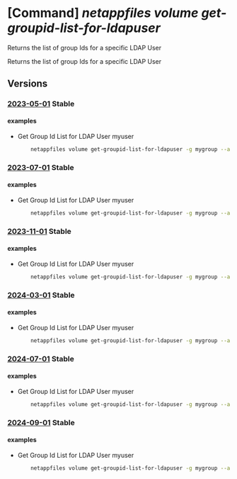# [Command] _netappfiles volume get-groupid-list-for-ldapuser_

Returns the list of group Ids for a specific LDAP User

Returns the list of group Ids for a specific LDAP User

## Versions

### [2023-05-01](/Resources/mgmt-plane/L3N1YnNjcmlwdGlvbnMve30vcmVzb3VyY2Vncm91cHMve30vcHJvdmlkZXJzL21pY3Jvc29mdC5uZXRhcHAvbmV0YXBwYWNjb3VudHMve30vY2FwYWNpdHlwb29scy97fS92b2x1bWVzL3t9L2dldGdyb3VwaWRsaXN0Zm9ybGRhcHVzZXI=/2023-05-01.xml) **Stable**

<!-- mgmt-plane /subscriptions/{}/resourcegroups/{}/providers/microsoft.netapp/netappaccounts/{}/capacitypools/{}/volumes/{}/getgroupidlistforldapuser 2023-05-01 -->

#### examples

- Get Group Id List for LDAP User myuser
    ```bash
        netappfiles volume get-groupid-list-for-ldapuser -g mygroup --account-name myaccname --pool-name mypoolname --name myvolname --username myuser
    ```

### [2023-07-01](/Resources/mgmt-plane/L3N1YnNjcmlwdGlvbnMve30vcmVzb3VyY2Vncm91cHMve30vcHJvdmlkZXJzL21pY3Jvc29mdC5uZXRhcHAvbmV0YXBwYWNjb3VudHMve30vY2FwYWNpdHlwb29scy97fS92b2x1bWVzL3t9L2dldGdyb3VwaWRsaXN0Zm9ybGRhcHVzZXI=/2023-07-01.xml) **Stable**

<!-- mgmt-plane /subscriptions/{}/resourcegroups/{}/providers/microsoft.netapp/netappaccounts/{}/capacitypools/{}/volumes/{}/getgroupidlistforldapuser 2023-07-01 -->

#### examples

- Get Group Id List for LDAP User myuser
    ```bash
        netappfiles volume get-groupid-list-for-ldapuser -g mygroup --account-name myaccname --pool-name mypoolname --name myvolname --username myuser
    ```

### [2023-11-01](/Resources/mgmt-plane/L3N1YnNjcmlwdGlvbnMve30vcmVzb3VyY2Vncm91cHMve30vcHJvdmlkZXJzL21pY3Jvc29mdC5uZXRhcHAvbmV0YXBwYWNjb3VudHMve30vY2FwYWNpdHlwb29scy97fS92b2x1bWVzL3t9L2dldGdyb3VwaWRsaXN0Zm9ybGRhcHVzZXI=/2023-11-01.xml) **Stable**

<!-- mgmt-plane /subscriptions/{}/resourcegroups/{}/providers/microsoft.netapp/netappaccounts/{}/capacitypools/{}/volumes/{}/getgroupidlistforldapuser 2023-11-01 -->

#### examples

- Get Group Id List for LDAP User myuser
    ```bash
        netappfiles volume get-groupid-list-for-ldapuser -g mygroup --account-name myaccname --pool-name mypoolname --name myvolname --username myuser
    ```

### [2024-03-01](/Resources/mgmt-plane/L3N1YnNjcmlwdGlvbnMve30vcmVzb3VyY2Vncm91cHMve30vcHJvdmlkZXJzL21pY3Jvc29mdC5uZXRhcHAvbmV0YXBwYWNjb3VudHMve30vY2FwYWNpdHlwb29scy97fS92b2x1bWVzL3t9L2dldGdyb3VwaWRsaXN0Zm9ybGRhcHVzZXI=/2024-03-01.xml) **Stable**

<!-- mgmt-plane /subscriptions/{}/resourcegroups/{}/providers/microsoft.netapp/netappaccounts/{}/capacitypools/{}/volumes/{}/getgroupidlistforldapuser 2024-03-01 -->

#### examples

- Get Group Id List for LDAP User myuser
    ```bash
        netappfiles volume get-groupid-list-for-ldapuser -g mygroup --account-name myaccname --pool-name mypoolname --name myvolname --username myuser
    ```

### [2024-07-01](/Resources/mgmt-plane/L3N1YnNjcmlwdGlvbnMve30vcmVzb3VyY2Vncm91cHMve30vcHJvdmlkZXJzL21pY3Jvc29mdC5uZXRhcHAvbmV0YXBwYWNjb3VudHMve30vY2FwYWNpdHlwb29scy97fS92b2x1bWVzL3t9L2dldGdyb3VwaWRsaXN0Zm9ybGRhcHVzZXI=/2024-07-01.xml) **Stable**

<!-- mgmt-plane /subscriptions/{}/resourcegroups/{}/providers/microsoft.netapp/netappaccounts/{}/capacitypools/{}/volumes/{}/getgroupidlistforldapuser 2024-07-01 -->

#### examples

- Get Group Id List for LDAP User myuser
    ```bash
        netappfiles volume get-groupid-list-for-ldapuser -g mygroup --account-name myaccname --pool-name mypoolname --name myvolname --username myuser
    ```

### [2024-09-01](/Resources/mgmt-plane/L3N1YnNjcmlwdGlvbnMve30vcmVzb3VyY2Vncm91cHMve30vcHJvdmlkZXJzL21pY3Jvc29mdC5uZXRhcHAvbmV0YXBwYWNjb3VudHMve30vY2FwYWNpdHlwb29scy97fS92b2x1bWVzL3t9L2dldGdyb3VwaWRsaXN0Zm9ybGRhcHVzZXI=/2024-09-01.xml) **Stable**

<!-- mgmt-plane /subscriptions/{}/resourcegroups/{}/providers/microsoft.netapp/netappaccounts/{}/capacitypools/{}/volumes/{}/getgroupidlistforldapuser 2024-09-01 -->

#### examples

- Get Group Id List for LDAP User myuser
    ```bash
        netappfiles volume get-groupid-list-for-ldapuser -g mygroup --account-name myaccname --pool-name mypoolname --name myvolname --username myuser
    ```
